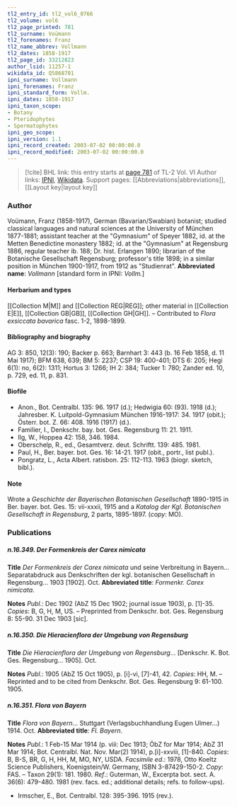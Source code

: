 ```yaml
---
tl2_entry_id: tl2_vol6_0766
tl2_volume: vol6
tl2_page_printed: 781
tl2_surname: Voümann
tl2_forenames: Franz
tl2_name_abbrev: Vollmann
tl2_dates: 1858-1917
tl2_page_id: 33212823
author_lsid: 11257-1
wikidata_id: Q5868701
ipni_surname: Vollmann
ipni_forenames: Franz
ipni_standard_form: Vollm.
ipni_dates: 1858-1917
ipni_taxon_scope: 
- Botany
- Pteridophytes
- Spermatophytes
ipni_geo_scope: 
ipni_version: 1.1
ipni_record_created: 2003-07-02 00:00:00.0
ipni_record_modified: 2003-07-02 00:00:00.0
---
```


> [!cite] BHL link: this entry starts at [page 781](https://www.biodiversitylibrary.org/page/33212823) of TL-2 Vol. VI
> Author links: [IPNI](https://www.ipni.org/a/11257-1), [Wikidata](https://www.wikidata.org/wiki/Q5868701). Support pages: [[Abbreviations|abbreviations]], [[Layout key|layout key]]

### Author

Voümann, Franz (1858-1917), German (Bavarian/Swabian) botanist; studied classical languages and natural sciences at the University of München 1877-1881; assistant teacher at the "Gymnasium" of Speyer 1882, id. at the Metten Benedictine monastery 1882; id. at the "Gymnasium" at Regensburg 1886, regular teacher ib. 188; Dr. hist. Erlangen 1890; librarian of the Botanische Gesellschaft Regensburg; professor's title 1898; in a similar position in München 1900-1917, from 1912 as "Studienrat". 
**Abbreviated name**: *Vollmann* \[standard form in IPNI: *Vollm.*\]

#### Herbarium and types

[[Collection M|M]] and [[Collection REG|REG]]; other material in [[Collection E|E]], [[Collection GB|GB]], [[Collection GH|GH]]. – Contributed to *Flora exsiccata bavarica* fasc. 1-2, 1898-1899.

#### Bibliography and biography

AG 3: 850, 12(3): 190; Backer p. 663; Barnhart 3: 443 (b. 16 Feb 1858, d. 11 Mai 1917); BFM 638, 639; BM 5: 2237; CSP 19: 400-401; DTS 6: 205; Hegi 6(1): no, 6(2): 1311; Hortus 3: 1266; IH 2: 384; Tucker 1: 780; Zander ed. 10, p. 729, ed. 11, p. 831.

#### Biofile

- Anon., Bot. Centralbl. 135: 96. 1917 (d.); Hedwigia 60: (93). 1918 (d.); Jahresber. K. Luitpold-Gymnasium München 1916-1917: 34. 1917 (obit.); Österr. bot. Z. 66: 408. 1916 (1917) (d.).
- Familier, I., Denkschr. bay. bot. Ges. Regensburg 11: 21. 1911.
- Ilg, W., Hoppea 42: 158, 346. 1984.
- Oberschelp, R., ed., Gesamtverz. deut. Schriftt. 139: 485. 1981.
- Paul, H., Ber. bayer. bot. Ges. 16: 14-21. 1917 (obit., portr., list publ.).
- Pongratz, L., Acta Albert. ratisbon. 25: 112-113. 1963 (biogr. sketch, bibl.).

#### Note

Wrote a *Geschichte der Bayerischen Botanischen Gesellschaft* 1890-1915 in Ber. bayer. bot. Ges. 15: vii-xxxii, 1915 and a *Katalog der Kgl. Botanischen Gesellschaft in Regensburg*, 2 parts, 1895-1897. (*copy*: MO).

### Publications

##### n.16.349. Der Formenkreis der Carex nimicata

**Title**
*Der Formenkreis der Carex nimicata* und seine Verbreitung in Bayern... Separatabdruck aus Denkschriften der kgl. botanischen Gesellschaft in Regensburg... 1903 \[1902\]. Oct.
**Abbreviated title**: *Formenkr. Carex nimicata*.

**Notes**
*Publ*.: Dec 1902 (AbZ 15 Dec 1902; journal issue 1903), p. \[1\]-35. *Copies*: B, G, H, M, US. – Preprinted from Denkschr. bot. Ges. Regensburg 8: 55-90. 31 Dec 1903 \[sic\].

##### n.16.350. Die Hieracienflora der Umgebung von Regensburg

**Title**
*Die Hieracienflora der Umgebung von Regensburg*... \[Denkschr. K. Bot. Ges. Regensburg... 1905\]. Oct.

**Notes**
*Publ*.: 1905 (AbZ 15 Oct 1905), p. \[i\]-vi, \[7\]-41, 42. *Copies*: HH, M. – Reprinted and to be cited from Denkschr. Bot. Ges. Regensburg 9: 61-100. 1905.

##### n.16.351. Flora von Bayern

**Title**
*Flora von Bayern*... Stuttgart (Verlagsbuchhandlung Eugen Ulmer...) 1914. Oct.
**Abbreviated title**: *Fl. Bayern*.

**Notes**
*Publ*.: 1 Feb-15 Mar 1914 (p. viii: Dec 1913; ÖbZ for Mar 1914; AbZ 31 Mar 1914; Bot. Centralbl. Nat. Nov. Mar(2) 1914), p.\[i\]-xxviii, \[1\]-840. *Copies*: B, B-S, BR, G, H, HH, M, MO, NY, USDA.
*Facsimile ed*.: 1978, Otto Koeltz Science Publishers, Koenigstein/W. Germany, ISBN 3-87429-150-2. *Copy*: FAS. – Taxon 29(1): 181. 1980.
*Ref*.: Guterman, W., Excerpta bot. sect. A. 36(6): 479-480. 1981 (rev. facs. ed.; additional details; refs. to follow-ups).
- Irmscher, E., Bot. Centralbl. 128: 395-396. 1915 (rev.).


